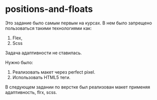# positions-and-floats

Это задание было самым первым на курсах.
В нем было запрещено пользоваться такими технологиями как: 
1. Flex,
2. Scss

Задача адаптивности не ставилась.

Нужно было: 
1. Реализовать макет через perfect pixel.
2. Использовать HTML5 теги.

В следующем задании по верстке был реализован макет применяя адаптивность, flrx, scss.
